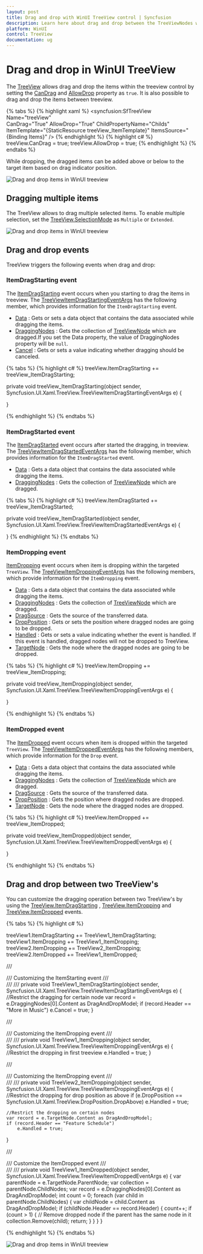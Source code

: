 ```yaml
---
layout: post
title: Drag and drop with WinUI TreeView control | Syncfusion
description: Learn here about drag and drop between the TreeViewNodes with Syncfusion WinUI TreeView control and  drag and drop related events. 
platform: WinUI
control: TreeView
documentation: ug
---
```


# Drag and drop in WinUI TreeView

The [TreeView](https://help.syncfusion.com/cr/winui/Syncfusion.UI.Xaml.TreeView.SfTreeView.html) allows drag and drop the items within the treeview control by setting the [CanDrag](https://docs.microsoft.com/en-us/uwp/api/windows.ui.xaml.uielement.candrag?view=winrt-19041) and [AllowDrop](https://docs.microsoft.com/en-us/uwp/api/windows.ui.xaml.uielement.allowdrop?view=winrt-19041) property as `true`. It is also possible to drag and drop the items between treeview.

{% tabs %}
{% highlight xaml %}
<syncfusion:SfTreeView Name="treeView"  
                       CanDrag="True" 
                       AllowDrop="True" 
                       ChildPropertyName="Childs"
                       ItemTemplate="{StaticResource treeView_ItemTemplate}"
                       ItemsSource="{Binding Items}" />
{% endhighlight %}
{% highlight c# %}
treeView.CanDrag = true;
treeView.AllowDrop = true;
{% endhighlight %}
{% endtabs %}

While dropping, the dragged items can be added above or below to the target item based on drag indicator position.

![Drag and drop items in WinUI treeview](DragandDrop_images/SingleSelection_image.jpg)

## Dragging multiple items

The TreeView allows to drag multiple selected items. To enable multiple selection, set the [TreeView.SelectionMode](https://help.syncfusion.com/cr/winui/Syncfusion.UI.Xaml.TreeView.SfTreeView.html#Syncfusion_UI_Xaml_TreeView_SfTreeView_SelectionMode) as `Multiple` or `Extended`. 

![Drag and drop items in WinUI treeview](DragandDrop_images/MultipleSelection_image.jpg)

## Drag and drop events

TreeView triggers the following events when drag and drop:

### ItemDragStarting event

The [ItemDragStarting](https://help.syncfusion.com/cr/winui/Syncfusion.UI.Xaml.TreeView.SfTreeView.html#Syncfusion_UI_Xaml_TreeView_SfTreeView_ItemDragStarting) event occurs when you starting to drag the items in treeview. The [TreeViewItemDragStartingEventArgs](https://help.syncfusion.com/cr/winui/Syncfusion.UI.Xaml.TreeView.TreeViewItemDragStartingEventArgs.html) has the following member, which provides information for the `ItemDragStarting` event.

* [Data](https://help.syncfusion.com/cr/winui/Syncfusion.UI.Xaml.TreeView.TreeViewItemDragStartingEventArgs.html#Syncfusion_UI_Xaml_TreeView_TreeViewItemDragStartingEventArgs_Data) : Gets or sets a data object that contains the data associated while dragging the items. 
* [DraggingNodes](https://help.syncfusion.com/cr/winui/Syncfusion.UI.Xaml.TreeView.TreeViewItemDragStartingEventArgs.html#Syncfusion_UI_Xaml_TreeView_TreeViewItemDragStartingEventArgs_DraggingNodes) : Gets the collection of [TreeViewNode](https://help.syncfusion.com/cr/winui/Syncfusion.UI.Xaml.TreeView.Engine.TreeViewNode.html) which are dragged.If you set the Data property, the value of DraggingNodes property will be `null`.
* [Cancel](https://help.syncfusion.com/cr/winui/Syncfusion.UI.Xaml.TreeView.TreeViewItemDragStartingEventArgs.html#Syncfusion_UI_Xaml_TreeView_TreeViewItemDragStartingEventArgs_Cancel) : Gets or sets a value indicating whether dragging should be canceled.

{% tabs %}
{% highlight c# %}
treeView.ItemDragStarting += treeView_ItemDragStarting;

private void treeView_ItemDragStarting(object sender, Syncfusion.UI.Xaml.TreeView.TreeViewItemDragStartingEventArgs e)
{
    
}

{% endhighlight %}
{% endtabs %}

### ItemDragStarted event

The [ItemDragStarted](https://help.syncfusion.com/cr/winui/Syncfusion.UI.Xaml.TreeView.SfTreeView.html#Syncfusion_UI_Xaml_TreeView_SfTreeView_ItemDragStarted) event occurs after started the dragging, in treeview. The [TreeViewItemDragStartedEventArgs](https://help.syncfusion.com/cr/winui/Syncfusion.UI.Xaml.TreeView.TreeViewItemDragStartedEventArgs.html) has the following member, which provides information for the `ItemDragStarted` event.

* [Data](https://help.syncfusion.com/cr/winui/Syncfusion.UI.Xaml.TreeView.TreeViewItemDragStartedEventArgs.html#Syncfusion_UI_Xaml_TreeView_TreeViewItemDragStartedEventArgs_Data) : Gets a data object that contains the data associated while dragging the items. 
* [DraggingNodes](https://help.syncfusion.com/cr/winui/Syncfusion.UI.Xaml.TreeView.TreeViewItemDragStartedEventArgs.html#Syncfusion_UI_Xaml_TreeView_TreeViewItemDragStartedEventArgs_DraggingNodes) : Gets the collection of [TreeViewNode](https://help.syncfusion.com/cr/winui/Syncfusion.UI.Xaml.TreeView.Engine.TreeViewNode.html) which are dragged.

{% tabs %}
{% highlight c# %}
treeView.ItemDragStarted += treeView_ItemDragStarted;

private void treeView_ItemDragStarted(object sender, Syncfusion.UI.Xaml.TreeView.TreeViewItemDragStartedEventArgs e)
{
   
}
{% endhighlight %}
{% endtabs %}

### ItemDropping event

[ItemDropping](https://help.syncfusion.com/cr/winui/Syncfusion.UI.Xaml.TreeView.SfTreeView.html#Syncfusion_UI_Xaml_TreeView_SfTreeView_ItemDropping) event occurs when item is dropping within the targeted `TreeView`. The [TreeViewItemDroppingEventArgs](https://help.syncfusion.com/cr/winui/Syncfusion.UI.Xaml.TreeView.TreeViewItemDroppingEventArgs.html) has the following members, which provide information for the `ItemDropping` event.

* [Data](https://help.syncfusion.com/cr/winui/Syncfusion.UI.Xaml.TreeView.TreeViewItemDroppingEventArgs.html#Syncfusion_UI_Xaml_TreeView_TreeViewItemDroppingEventArgs_Data) : Gets a data object that contains the data associated while dragging the items. 
* [DraggingNodes](https://help.syncfusion.com/cr/winui/Syncfusion.UI.Xaml.TreeView.TreeViewItemDroppingEventArgs.html#Syncfusion_UI_Xaml_TreeView_TreeViewItemDroppingEventArgs_DraggingNodes) : Gets the collection of [TreeViewNode](https://help.syncfusion.com/cr/winui/Syncfusion.UI.Xaml.TreeView.Engine.TreeViewNode.html) which are dragged.
* [DragSource](https://help.syncfusion.com/cr/winui/Syncfusion.UI.Xaml.TreeView.TreeViewItemDroppingEventArgs.html#Syncfusion_UI_Xaml_TreeView_TreeViewItemDroppingEventArgs_DragSource) : Gets the source of the transferred data.
* [DropPosition](https://help.syncfusion.com/cr/winui/Syncfusion.UI.Xaml.TreeView.TreeViewItemDroppingEventArgs.html#Syncfusion_UI_Xaml_TreeView_TreeViewItemDroppingEventArgs_DropPosition) : Gets or sets the position where dragged nodes are going to be dropped.
* [Handled](https://help.syncfusion.com/cr/winui/Syncfusion.UI.Xaml.TreeView.TreeViewItemDroppingEventArgs.html#Syncfusion_UI_Xaml_TreeView_TreeViewItemDroppingEventArgs_Handled) : Gets or sets a value indicating whether the event is handled. If this event is handled, dragged nodes will not be dropped to TreeView.
* [TargetNode](https://help.syncfusion.com/cr/winui/Syncfusion.UI.Xaml.TreeView.TreeViewItemDroppingEventArgs.html#Syncfusion_UI_Xaml_TreeView_TreeViewItemDroppingEventArgs_TargetNode) : Gets the node where the dragged nodes are going to be dropped.

{% tabs %}
{% highlight c# %}
treeView.ItemDropping += treeView_ItemDropping;

private void treeView_ItemDropping(object sender, Syncfusion.UI.Xaml.TreeView.TreeViewItemDroppingEventArgs e)
{
    
}

{% endhighlight %}
{% endtabs %}

### ItemDropped event

The [ItemDropped](https://help.syncfusion.com/cr/winui/Syncfusion.UI.Xaml.TreeView.SfTreeView.html#Syncfusion_UI_Xaml_TreeView_SfTreeView_ItemDropped) event occurs when item is dropped within the targeted `TreeView`. The [TreeViewItemDroppedEventArgs](https://help.syncfusion.com/cr/winui/Syncfusion.UI.Xaml.TreeView.TreeViewItemDroppedEventArgs.html) has the following members, which provide information for the `Drop` event.
* [Data](https://help.syncfusion.com/cr/winui/Syncfusion.UI.Xaml.TreeView.TreeViewItemDroppedEventArgs.html#Syncfusion_UI_Xaml_TreeView_TreeViewItemDroppedEventArgs_Data) : Gets a data object that contains the data associated while dragging the items. 
* [DraggingNodes](https://help.syncfusion.com/cr/winui/Syncfusion.UI.Xaml.TreeView.TreeViewItemDroppedEventArgs.html#Syncfusion_UI_Xaml_TreeView_TreeViewItemDroppedEventArgs_DraggingNodes) : Gets the collection of [TreeViewNode](https://help.syncfusion.com/cr/winui/Syncfusion.UI.Xaml.TreeView.Engine.TreeViewNode.html) which are dragged.
* [DragSource](https://help.syncfusion.com/cr/winui/Syncfusion.UI.Xaml.TreeView.TreeViewItemDroppedEventArgs.html#Syncfusion_UI_Xaml_TreeView_TreeViewItemDroppedEventArgs_DragSource) : Gets the source of the transferred data.
* [DropPosition](https://help.syncfusion.com/cr/winui/Syncfusion.UI.Xaml.TreeView.TreeViewItemDroppedEventArgs.html#Syncfusion_UI_Xaml_TreeView_TreeViewItemDroppedEventArgs_DropPosition) : Gets the position where dragged nodes are dropped.
* [TargetNode](https://help.syncfusion.com/cr/winui/Syncfusion.UI.Xaml.TreeView.TreeViewItemDroppedEventArgs.html#Syncfusion_UI_Xaml_TreeView_TreeViewItemDroppedEventArgs_TargetNode) : Gets the node where the dragged nodes are dropped.

{% tabs %}
{% highlight c# %}
treeView.ItemDropped += treeView_ItemDropped;

private void treeView_ItemDropped(object sender, Syncfusion.UI.Xaml.TreeView.TreeViewItemDroppedEventArgs e)
{
   
}

{% endhighlight %}
{% endtabs %}

## Drag and drop between two TreeView's

You can customize the dragging operation between two TreeView's by using the [TreeView.ItemDragStarting](https://help.syncfusion.com/cr/winui/Syncfusion.UI.Xaml.TreeView.SfTreeView.html#Syncfusion_UI_Xaml_TreeView_SfTreeView_ItemDragStarting) , [TreeView.ItemDropping](https://help.syncfusion.com/cr/winui/Syncfusion.UI.Xaml.TreeView.SfTreeView.html#Syncfusion_UI_Xaml_TreeView_SfTreeView_ItemDropping) and [TreeView.ItemDropped](https://help.syncfusion.com/cr/winui/Syncfusion.UI.Xaml.TreeView.SfTreeView.html#Syncfusion_UI_Xaml_TreeView_SfTreeView_ItemDropped) events.

{% tabs %}
{% highlight c# %}

treeView1.ItemDragStarting += TreeView1_ItemDragStarting;
treeView1.ItemDropping += TreeView1_ItemDropping;
treeView2.ItemDropping += TreeView2_ItemDropping;
treeView2.ItemDropped += TreeView1_ItemDropped;

/// <summary>
/// Customizing the ItemStarting event
/// </summary>
/// <param name="sender"></param>
/// <param name="e"></param>
private void TreeView1_ItemDragStarting(object sender, Syncfusion.UI.Xaml.TreeView.TreeViewItemDragStartingEventArgs e)
{
    //Restrict the dragging for certain node
    var record = e.DraggingNodes[0].Content as DragAndDropModel;
    if (record.Header == "More in Music")
        e.Cancel = true;
}

/// <summary>
/// Customizing the ItemDropping event
/// </summary>
/// <param name="sender"></param>
/// <param name="e"></param>
private void TreeView1_ItemDropping(object sender, Syncfusion.UI.Xaml.TreeView.TreeViewItemDroppingEventArgs e)
{
    //Restrict the dropping in first treeview
    e.Handled = true;
}

/// <summary>
/// Customizing the ItemDropping event
/// </summary>
/// <param name="sender"></param>
/// <param name="e"></param>
private void TreeView2_ItemDropping(object sender, Syncfusion.UI.Xaml.TreeView.TreeViewItemDroppingEventArgs e)
{
    //Restrict the dropping for drop position as above
    if (e.DropPosition == Syncfusion.UI.Xaml.TreeView.DropPosition.DropAbove)
        e.Handled = true;

    //Restrict the dropping on certain nodes
    var record = e.TargetNode.Content as DragAndDropModel;
    if (record.Header == "Feature Schedule")
        e.Handled = true;
}

/// <summary>
/// Customize the ItemDropped event
/// </summary>
/// <param name="sender"></param>
/// <param name="e"></param>
private void TreeView1_ItemDropped(object sender, Syncfusion.UI.Xaml.TreeView.TreeViewItemDroppedEventArgs e)
{
    var parentNode = e.TargetNode.ParentNode;
    var collection = parentNode.ChildNodes;
    var record = e.DraggingNodes[0].Content as DragAndDropModel;
    int count = 0;
    foreach (var child in parentNode.ChildNodes)
    {
        var childNode = child.Content as DragAndDropModel;
        if (childNode.Header == record.Header)
        {
            count++;
            if (count > 1)
            {
                // Remove dropped node if the parent has the same node in it
                collection.Remove(child);
                return;
            }
        }
    }
}

{% endhighlight %}
{% endtabs %}

![Drag and drop items in WinUI treeview](DragandDrop_images/BetweenTwoTreeView_image.jpg)
